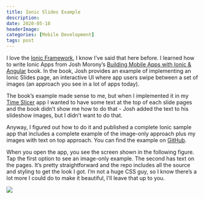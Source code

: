 ```yaml
---
title: Ionic Slides Example
description: 
date: 2020-05-18
headerImage: 
categories: [Mobile Development]
tags: post
---
```


I love the [Ionic Framework](https://ionicframework.com/), I know I’ve said that here before. I learned how to write Ionic Apps from Josh Morony’s [Building Mobile Apps with Ionic & Angular](https://www.joshmorony.com/building-mobile-apps-with-ionic-2) book. In the book, Josh provides an example of implementing an Ionic Slides page, an interactive UI where app users swipe between a set of images (an approach you see in a lot of apps today).

The book’s example made sense to me, but when I implemented it in my [Time Slicer](http://timeslicer.app) app I wanted to have some text at the top of each slide pages and the book didn’t show me how to do that - Josh added the text to his slideshow images, but I didn’t want to do that.

Anyway, I figured out how to do it and published a complete Ionic sample app that includes a complete example of the image-only approach plus my images with text on top approach. You can find the example on [GitHub](https://github.com/johnwargo/ionic-slides-example).

When you open the app, you see the screen shown in the following figure. Tap the first option to see an image-only example. The second has text on the pages. It’s pretty straightforward and the repo includes all the source and styling to get the look I got. I’m not a huge CSS guy, so I know there’s a lot more I could do to make it beautiful, I’ll leave that up to you.

![](images/stories/2020/home-page.png)